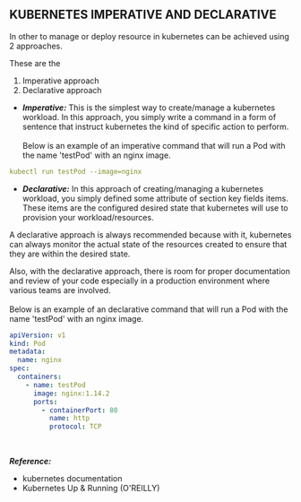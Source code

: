 ## KUBERNETES IMPERATIVE AND DECLARATIVE

In other to manage or deploy resource in kubernetes can be achieved using 2 approaches.

These are the

1. Imperative approach
2. Declarative approach

- **_Imperative:_** This is the simplest way to create/manage a kubernetes workload. In this approach, you simply write a command in a form of sentence that instruct kubernetes the kind of specific action to perform.
  <br><br>
  Below is an example of an imperative command that will run a Pod with the name 'testPod' with an nginx image.

```yml
kubectl run testPod --image=nginx
```

- **_Declarative:_** In this approach of creating/managing a kubernetes workload, you simply defined some attribute of section key fields items.
  These items are the configured desired state that kubernetes will use to provision your workload/resources.

A declarative approach is always recommended because with it, kubernetes can always monitor the actual state of the resources created to ensure that they are within the desired state.

Also, with the declarative approach, there is room for proper documentation and review of your code especially in a production environment where various teams are involved.
<br><br>
Below is an example of an declarative command that will run a Pod with the name 'testPod' with an nginx image.

```yml
apiVersion: v1
kind: Pod
metadata:
  name: nginx
spec:
  containers:
    - name: testPod
      image: nginx:1.14.2
      ports:
        - containerPort: 80
          name: http
          protocol: TCP
```

<br>

**_Reference:_**

- kubernetes documentation
- Kubernetes Up & Running (O'REILLY)
